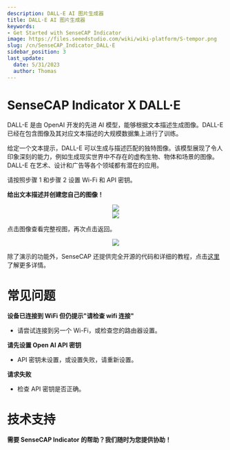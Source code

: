 ```yaml
---
description: DALL·E AI 图片生成器
title: DALL·E AI 图片生成器
keywords:
- Get Started with SenseCAP Indicator
image: https://files.seeedstudio.com/wiki/wiki-platform/S-tempor.png
slug: /cn/SenseCAP_Indicator_DALL·E
sidebar_position: 3
last_update:
  date: 5/31/2023
  author: Thomas
---
```

# **SenseCAP Indicator X DALL·E**

DALL-E 是由 OpenAI 开发的先进 AI 模型，能够根据文本描述生成图像。DALL-E 已经在包含图像及其对应文本描述的大规模数据集上进行了训练。

给定一个文本提示，DALL-E 可以生成与描述匹配的独特图像。该模型展现了令人印象深刻的能力，例如生成现实世界中不存在的虚构生物、物体和场景的图像。DALL-E 在艺术、设计和广告等各个领域都有潜在的应用。

请按照步骤 1 和步骤 2 设置 Wi-Fi 和 API 密钥。


**给出文本描述并创建您自己的图像！**

<div align="center"><img width={480} src="https://files.seeedstudio.com/wiki/SenseCAP/SenseCAP_Indicator/DALL1.png"/></div>


<div align="center"><img width={480} src="https://files.seeedstudio.com/wiki/SenseCAP/SenseCAP_Indicator/DALL2.png"/></div>

点击图像查看完整视图，再次点击返回。

<div align="center"><img width={480} src="https://files.seeedstudio.com/wiki/SenseCAP/SenseCAP_Indicator/dall2.png"/></div>


除了演示的功能外，SenseCAP 还提供完全开源的代码和详细的教程，点击[这里](/cn/SenseCAP_Indicator_ChatGPT)了解更多详情。


# **常见问题**


**设备已连接到 WiFi 但仍提示"请检查 wifi 连接"**

- 请尝试连接到另一个 Wi-Fi，或检查您的路由器设置。


**请先设置 Open AI API 密钥**

- API 密钥未设置，或设置失败，请重新设置。


**请求失败**

- 检查 API 密钥是否正确。

# **技术支持**

**需要 SenseCAP Indicator 的帮助？我们随时为您提供协助！**

<div class="button_tech_support_container">
<a href="https://discord.com/invite/QqMgVwHT3X" class="button_tech_support_sensecap"></a>
<a href="https://support.sensecapmx.com/portal/en/home" class="button_tech_support_sensecap3"></a>
</div>

<div class="button_tech_support_container">
<a href="mailto:support@sensecapmx.com" class="button_tech_support_sensecap2"></a>
<a href="https://github.com/Seeed-Studio/wiki-documents/discussions/69" class="button_discussion"></a>
</div>